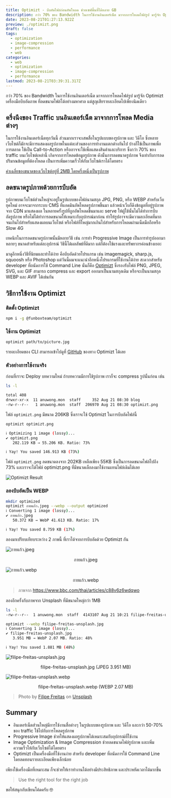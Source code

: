 ```yaml
---
title: Optimizt - บีบอัดไฟล์ก่อนอัพโหลด ช่วยเซฟพื้นที่ได้หลาย GB
description: กว่า 70% ของ Bandwidth ในการใช้งานอินเตอร์เน็ต มาจากการโหลดไฟล์รูป มารู้จัก Optimizt เครื่องมือบีบอัดภาพ ที่ลดขนาดไฟล์ได้อย่างมหาศาล แต่สูญเสียรายละเอียดไปเพียงนิดเดียว
date: 2023-08-21T01:27:13.922Z
preview: ./optimizt.png
draft: false
tags:
  - optimization
  - image-compression
  - performance
  - web
categories:
  - web
  - optimization
  - image-compression
  - performance
lastmod: 2023-08-21T03:39:31.317Z
---
```


กว่า 70% ของ Bandwidth ในการใช้งานอินเตอร์เน็ต มาจากการโหลดไฟล์รูป มารู้จัก Optimizt เครื่องมือบีบอัดภาพ ที่ลดขนาดไฟล์ได้อย่างมหาศาล แต่สูญเสียรายละเอียดไปเพียงนิดเดียว

## ครึ่งนึงของ Traffic บนอินเตอร์เน็ต มาจากการโหลด Media ต่างๆ

ในการใช้งานอินเตอร์เน็ตทุกวันนี้ ส่วนมากเราจะเสพสื่อในรูปแบบของรูปภาพ และ วิดีโอ ซึ่งหลายเว็บไซต์ก็มักจะมีการแสดงผลรูปภาพในแต่ละส่วนของการทำงานแตกต่างกันไป บ้างก็ใช้เป็นภาพเพื่อการตลาด ใช้เป็น Call-to-Action หรืออาจจะใช้เพื่อแสดงสินค้าและบริการ ซึ่งกว่า 70% ของ traffic บนเว็บไซต์เหล่านี้ เกิดจากการโหลดข้อมูลรูปภาพ ดังนั้นการลดขนาดรูปภาพ จึงเท่ากับการลดปริมาณข้อมูลที่ต้องโหลด เป็นการเพิ่มความเร็วให้กับเว็บไซต์เราได้โดยตรง

[ค่าเฉลี่ยของขนาดของเว็บไซต์อยู่ที่ 2MB โดยครึ่งหนึ่งเป็นรูปภาพ](https://web.dev/learn/images/performance-issues/)

## ลดขนาดรูปภาพด้วยการบีบอัด

รูปภาพบนเว็บไซต์ส่วนใหญ่จะอยู่ในรูปแบบของไฟล์นามสกุล JPG, PNG, หรือ WEBP สำหรับเว็บยุคใหม่ อาจจะมาจากระบบ CMS ที่แอดมินอัพโหลดรูปภาพขึ้นมา แล้วหน้าเว็บก็ดึงข้อมูลที่อยู่รูปภาพจาก CDN มาแสดงผล ในหลายครั้งรูปที่ถูกอัพโหลดขึ้นมาและ serve ให้ผู้ใช้นั้นไม่ได้ทำการบีบอัดรูปภาพ หรือไม่ได้ทำการลดขนาดให้เหมาะกับอุปกรณ์มาก่อน ทำให้รูปอาจจะมีความละเอียดที่มากจนเกินไปสำหรับแสดงผลบนเว็บไซต์ หรือไฟล์ที่ใหญ่มากเกินไปสำหรับการโหลดผ่านเน็ตมือถือหรือ Slow 4G

เทคนิกในการลดขนาดรูปภาพนั้นมีหลายวิธี เช่น การทำ Progressive Image เป็นการทำรูปออกมาหลายๆ ขนาดสำหรับแต่ละอุปกรณ์ วิธีนี้ได้ผลลัพธ์ที่ดีมาก แต่ก็ต้องใช้แรงและทรัพยากรค่อนข้างเยอะ

มาดูอีกหนึ่งวิธีที่นิยมและทำได้ง่าย คือบีบอัดด้วยโปรแกรม เช่น imagemagick, sharp.js, squoosh หรือ Photoshop แต่วันนี้ผมจะแนะนำอีกหนึ่งโปรแกรมที่ใช้งานได้ง่าย สะดวกสำหรับ developer ที่ถนัดการใช้ Command Line นั่นก็คือ [Optimizt](https://github.com/funbox/optimizt) ซึ่งรองรับไฟล์ PNG, JPEG, SVG, และ GIF สามารถ compress และ export ออกมาเป็นนามสกุลเดิม หรือจะเป็นนามสกุล WEBP และ AVIF ได้เช่นกัน

## วิธีการใช้งาน Optimizt

### ติดตั้ง Optimizt

```sh
npm i -g @funboxteam/optimizt
```

### ใช้งาน Optimizt

```sh
optimizt path/to/picture.jpg
```

รายละเอียดของ CLI สามารถเข้าไปดูที่ [GitHub](https://github.com/funbox/optimizt) ของทาง Optimizt ได้เลย

### ตัวอย่างการใช้งานจริง

ก่อนที่เราจะ Deploy บทความใหม่ ถ้าบทความมีการใช้รูปภาพ เราก็จะ compress รูปนั้นก่อน เช่น

```sh
ls -l

total 408
drwxr-xr-x  11 anuwong.mon  staff     352 Aug 21 08:30 blog
-rw-r--r--   1 anuwong.mon  staff  206970 Aug 21 08:30 optimizt.png
```

ไฟล์ `optimizt.png` มีขนาด 206KB ซึ่งเราจะใช้ Optimizt ในการบีบอัดไฟล์นี้

```sh
optimizt optimizt.png

ℹ Optimizing 1 image (lossy)...
✔ optimizt.png
   202.119 KB → 55.206 KB. Ratio: 73%

ℹ Yay! You saved 146.913 KB (73%)
```

ไฟล์ `optimizt.png` ลดขนาดลงจาก 202KB เหลือเพียง 55KB ซึ่งเป็นการลดขนาดไฟล์ไปถึง 73% และเราจะได้ไฟล์ optimizt.png ที่มีขนาดเล็กลงมาใช้งานแทนไฟล์เดิมได้เลย

![Optimizt Result](./optimizt-result.png)

### ลองบีบอัดเป็น WEBP

```sh
mkdir optimized
optimizt กายแก้ว.jpeg --webp --output optimized
ℹ Converting 1 image (lossy)...
✔ กายแก้ว.jpeg
   50.372 KB → WebP 41.613 KB. Ratio: 17%

ℹ Yay! You saved 8.759 KB (17%)
```

ลองมาเปรียบเทียบระหว่าง 2 ภาพนี้ ที่เราได้จากการบีบอัดด้วย Optimizt กัน

![กายแก้ว.jpeg](./กายแก้ว.jpeg)

<p style="text-align:center;">กายแก้ว.jpeg</p>

![กายแก้ว.webp](./กายแก้ว.webp)

<p style="text-align:center;">กายแก้ว.webp</p>

> ภาพจาก https://www.bbc.com/thai/articles/c88v6z6wdqwo

ลองอีกครั้งกับภาพจาก Unsplash ที่มีขนาดใหญ่กว่า 1MB

```sh
ls -l
-rw-r--r--  1 anuwong.mon  staff  4143107 Aug 21 10:21 filipe-freitas-unsplash.jpg

optimizt --webp filipe-freitas-unsplash.jpg
ℹ Converting 1 image (lossy)...
✔ filipe-freitas-unsplash.jpg
   3.951 MB → WebP 2.07 MB. Ratio: 48%

ℹ Yay! You saved 1.881 MB (48%)
```

![filipe-freitas-unsplash.jpg](./filipe-freitas-unsplash.jpg)

<p style="text-align:center;">filipe-freitas-unsplash.jpg (JPEG 3.951 MB)</p>

![filipe-freitas-unsplash.webp](./filipe-freitas-unsplash.webp)

<p style="text-align:center;">filipe-freitas-unsplash.webp (WEBP 2.07 MB)</p>

> Photo by <a href="https://unsplash.com/@filipephotographs?utm_source=unsplash&utm_medium=referral&utm_content=creditCopyText">Filipe Freitas</a> on <a href="https://unsplash.com/photos/-TnJh0eRegc?utm_source=unsplash&utm_medium=referral&utm_content=creditCopyText">Unsplash</a>

## Summary

- อินเตอร์เน็ตส่วนใหญ่มีการใช้งานสื่อต่างๆ ในรูปแบบของรูปภาพ และ วิดีโอ และกว่า 50-70% ของ traffic ใช้ไปกับการโหลดรูปภาพ
- Progressive Image ช่วยให้แสดงผลรูปภาพได้เหมาะสมกับอุปกรณ์ที่ใช้งาน
- Image Optimization & Image Compression ช่วยลดขนาดไฟล์รูปภาพ และเพิ่มความเร็วให้กับเว็บไซต์ได้โดยตรง
- Optimizt เป็นเครื่องมือที่ใช้งานง่าย สำหรับ developer ที่ถนัดการใช้ Command Line โดยลดทอนรายละเอียดเพียงเล็กน้อย

เพียงใช้เครื่องมือที่เหมาะสม ก็จะช่วยให้เราทำงานได้อย่างมีประสิทธิภาพ และประหยัดเวลาได้มากขึ้น

> Use the right tool for the right job

ขอให้สนุกกับเขียนโค้ดครับ 🤓
